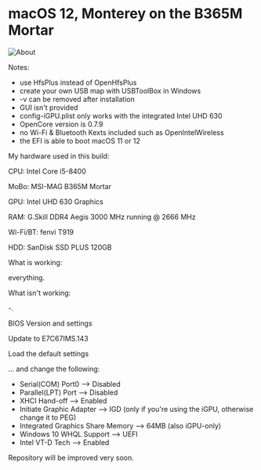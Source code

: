 # macOS 12, Monterey on the B365M Mortar
![About](https://user-images.githubusercontent.com/73723350/160297595-05fc8983-3993-4574-978a-a212bafc1721.png)

Notes:
- use HfsPlus instead of OpenHfsPlus
- create your own USB map with USBToolBox in Windows
- -v can be removed after installation
- GUI isn't provided
- config-iGPU.plist only works with the integrated Intel UHD 630
- OpenCore version is 0.7.9
- no Wi-Fi & Bluetooth Kexts included such as OpenIntelWireless
- the EFI is able to boot macOS 11 or 12

My hardware used in this build:

CPU: Intel Core i5-8400

MoBo: MSI-MAG B365M Mortar

GPU: Intel UHD 630 Graphics

RAM: G.Skill DDR4 Aegis 3000 MHz running @ 2666 MHz

Wi-Fi/BT: fenvi T919

HDD: SanDisk SSD PLUS 120GB

What is working:

everything.

What isn't working:

-.

BIOS Version and settings

Update to E7C67IMS.143

Load the default settings

... and change the following:

- Serial(COM) Port0 --> Disabled
- Parallel(LPT) Port --> Disabled
- XHCI Hand-off --> Enabled
- Initiate Graphic Adapter --> IGD (only if you're using the iGPU, otherwise change it to PEG)
- Integrated Graphics Share Memory --> 64MB (also iGPU-only)
- Windows 10 WHQL Support --> UEFI
- Intel VT-D Tech --> Enabled

Repository will be improved very soon.
